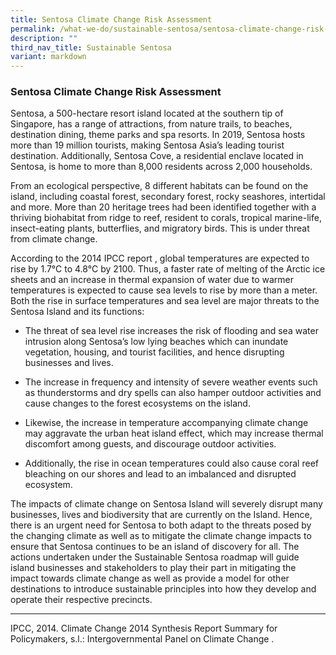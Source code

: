 ```yaml
---
title: Sentosa Climate Change Risk Assessment
permalink: /what-we-do/sustainable-sentosa/sentosa-climate-change-risk-assessment/
description: ""
third_nav_title: Sustainable Sentosa
variant: markdown
---
```

### **Sentosa Climate Change Risk Assessment**
Sentosa, a 500-hectare resort island located at the southern tip of Singapore, has a range of attractions, from nature trails, to beaches, destination dining, theme parks and spa resorts. In 2019, Sentosa hosts more than 19 million tourists, making Sentosa Asia’s leading tourist destination. Additionally, Sentosa Cove, a residential enclave located in Sentosa, is home to more than 8,000 residents across 2,000 households.

From an ecological perspective, 8 different habitats can be found on the island, including coastal forest, secondary forest, rocky seashores, intertidal and more. More than 20 heritage trees had been identified together with a thriving biohabitat from ridge to reef, resident to corals, tropical marine-life, insect-eating plants, butterflies, and migratory birds. This is under threat from climate change. 

According to the 2014 IPCC report , global temperatures are expected to rise by 1.7°C to 4.8°C by 2100. Thus, a faster rate of melting of the Arctic ice sheets and an increase in thermal expansion of water due to warmer temperatures is expected to cause sea levels to rise by more than a meter. Both the rise in surface temperatures and sea level are major threats to the Sentosa Island and its functions: 

* The threat of sea level rise increases the risk of flooding and sea water intrusion along Sentosa’s low lying beaches which can inundate vegetation, housing, and tourist facilities, and hence disrupting businesses and lives.

* The increase in frequency and intensity of severe weather events such as thunderstorms and dry spells can also hamper outdoor activities and cause changes to the forest ecosystems on the island.

* Likewise, the increase in temperature accompanying climate change may aggravate the urban heat island effect, which may increase thermal discomfort among guests, and discourage outdoor activities.

* Additionally, the rise in ocean temperatures could also cause coral reef bleaching on our shores and lead to an imbalanced and disrupted ecosystem. 

The impacts of climate change on Sentosa Island will severely disrupt many businesses, lives and biodiversity that are currently on the Island. Hence, there is an urgent need for Sentosa to both adapt to the threats posed by the changing climate as well as to mitigate the climate change impacts to ensure that Sentosa continues to be an island of discovery for all. The actions undertaken under the Sustainable Sentosa roadmap will guide island businesses and stakeholders to play their part in mitigating the impact towards climate change as well as provide a model for other destinations to introduce sustainable principles into how they develop and operate their respective precincts. 

<hr>
  IPCC, 2014. Climate Change 2014 Synthesis Report Summary for Policymakers, s.l.: Intergovernmental Panel on Climate Change .